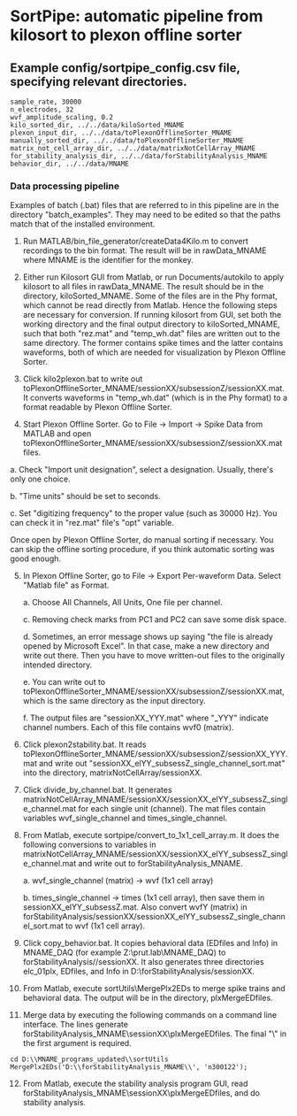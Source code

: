 # SortPipe: automatic pipeline from kilosort to plexon offline sorter

## Example config/sortpipe_config.csv file, specifying relevant directories.

```
sample_rate, 30000
n_electrodes, 32
wvf_amplitude_scaling, 0.2
kilo_sorted_dir, ../../data/kiloSorted_MNAME
plexon_input_dir, ../../data/toPlexonOfflineSorter_MNAME
manually_sorted_dir, ../../data/toPlexonOfflineSorter_MNAME
matrix_not_cell_array_dir, ../../data/matrixNotCellArray_MNAME
for_stability_analysis_dir, ../../data/forStabilityAnalysis_MNAME
behavior_dir, ../../data/MNAME
```

### Data processing pipeline

Examples of batch (.bat) files that are referred to in this pipeline are in the directory "batch_examples". They may need to be edited so that the paths match that of the installed environment.

1. Run MATLAB/bin_file_generator/createData4Kilo.m to convert recordings to the bin format. The result will be in rawData_MNAME where MNAME is the identifier for the monkey.

2. Either run Kilosort GUI from Matlab, or run Documents/autokilo to apply kilosort to all files in rawData_MNAME. The result should be in the directory, kiloSorted_MNAME. Some of the files are in the Phy format, which cannot be read directly from Matlab. Hence the following steps are necessary for conversion. If running kilosort from GUI, set both the working directory and the final output directory to kiloSorted_MNAME, such that both "rez.mat" and "temp_wh.dat" files are written out to the same directory. The former contains spike times and the latter contains waveforms, both of which are needed for visualization by Plexon Offline Sorter.

3. Click kilo2plexon.bat to write out toPlexonOfflineSorter_MNAME/sessionXX/subsessionZ/sessionXX.mat. It converts waveforms in "temp_wh.dat" (which is in the Phy format) to a format readable by Plexon Offline Sorter.

4. Start Plexon Offline Sorter. Go to File -> Import -> Spike Data from MATLAB and open toPlexonOfflineSorter_MNAME/sessionXX/subsessionZ/sessionXX.mat files.

  a. Check "Import unit designation", select a designation. Usually, there's only one choice.

  b. "Time units" should be set to seconds.

  c. Set "digitizing frequency" to the proper value (such as 30000 Hz). You can check it in "rez.mat" file's "opt" variable.

  Once open by Plexon Offline Sorter, do manual sorting if necessary. You can skip the offline sorting procedure, if you think automatic sorting was good enough.

5. In Plexon Offline Sorter, go to File -> Export Per-waveform Data. Select "Matlab file" as Format.     

    a. Choose All Channels, All Units, One file per channel.

    c. Removing check marks from PC1 and PC2 can save some disk space.

    d. Sometimes, an error message shows up saying "the file is already opened by Microsoft Excel". In that case, make a new directory and write out there. Then you have to move written-out files to the originally intended directory.

    e. You can write out to toPlexonOfflineSorter_MNAME/sessionXX/subsessionZ/sessionXX.mat, which is the same directory as the input directory.

    f. The output files are "sessionXX_YYY.mat" where "_YYY" indicate channel numbers. Each of this file contains wvf0 (matrix).

6. Click plexon2stability.bat. It reads toPlexonOfflineSorter_MNAME/sessionXX/subsessionZ/sessionXX_YYY.mat and write out "sessionXX_elYY_subsessZ_single_channel_sort.mat" into the directory, matrixNotCellArray/sessionXX.

7. Click divide_by_channel.bat. It generates matrixNotCellArray_MNAME/sessionXX/sessionXX_elYY_subsessZ_single_channel.mat for each single unit (channel). The mat files contain variables wvf_single_channel and times_single_channel.

8. From Matlab, execute sortpipe/convert_to_1x1_cell_array.m. It does the following conversions to variables in matrixNotCellArray_MNAME/sessionXX/sessionXX_elYY_subsessZ_single_channel.mat and write out to forStabilityAnalysis_MNAME.

    a. wvf_single_channel (matrix) ->  wvf (1x1 cell array)

    b. times_single_channel -> times (1x1 cell array), then save them in sessionXX_elYY_subsessZ.mat. Also convert wvfY (matrix) in forStabilityAnalysis/sessionXX/sessionXX_elYY_subsessZ_single_channel_sort.mat to wvf (1x1 cell array).

9. Click copy_behavior.bat. It copies behavioral data (EDfiles and Info) in MNAME_DAQ (for example Z:\\prut.lab\\MNAME_DAQ) to forStabilityAnalysis//sessionXX. It also generates three directories elc_01plx, EDfiles, and Info in D:\\forStabilityAnalysis/sessionXX.

10. From Matlab, execute sortUtils\\MergePlx2EDs to merge spike trains and behavioral data. The output will be in the directory, plxMergeEDfiles.

11. Merge data by executing the following commands on a command line interface. The lines generate forStabilityAnalysis_MNAME\\sessionXX\\plxMergeEDfiles. The final "\\" in the first argument is required.

```
cd D:\\MNAME_programs_updated\\sortUtils
MergePlx2EDs('D:\\forStabilityAnalysis_MNAME\\', 'n300122');
```

12. From Matlab, execute the stability analysis program GUI, read forStabilityAnalysis_MNAME\\sessionXX\\plxMergeEDfiles, and do stability analysis.
